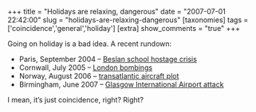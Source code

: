 +++
title = "Holidays are relaxing, dangerous"
date = "2007-07-01 22:42:00"
slug = "holidays-are-relaxing-dangerous"
[taxonomies]
tags = ['coincidence','general','holiday']
[extra]
show_comments = "true"
+++

Going on holiday is a bad idea. A recent rundown:

- Paris, September 2004 – [Beslan school hostage crisis](http://en.wikipedia.org/wiki/Beslan_siege)
- Cornwall, July 2005 – [London bombings](http://en.wikipedia.org/wiki/7/7)
- Norway, August 2006 – [transatlantic aircraft plot](http://en.wikipedia.org/wiki/2006_transatlantic_aircraft_plot)
- Birmingham, June 2007 – [Glasgow International Airport attack](http://en.wikipedia.org/wiki/2007_Glasgow_International_Airport_attack)

I mean, it’s just coincidence, right? Right?
